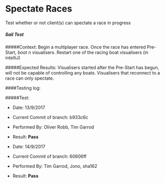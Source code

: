 # Spectate Races 
Test whether or not client(s) can spectate a race in progress

##### Sail Test
#####Context:
    Begin a multiplayer race.
    Once the race has entered Pre-Start, boot n visualisers.
    Restart one of the racing boat visualisers (in intelliJ)
    
#####Expected Results:
    Visualisers started after the Pre-Start has begun, will not be capable of 
    controlling any boats.
    Visualisers that reconnect to a race can only spectate. 
    

####Testing log:

#####Test:
   
- Date: 13/9/2017
- Current Commit of branch: b933c6c
- Performed By: Oliver Robb, Tim Garrod
- Result: **Pass**

- Date: 14/9/2017
- Current Commit of branch: 60606ff
- Performed By: Tim Garrod, Jono, sha162
- Result: **Pass**